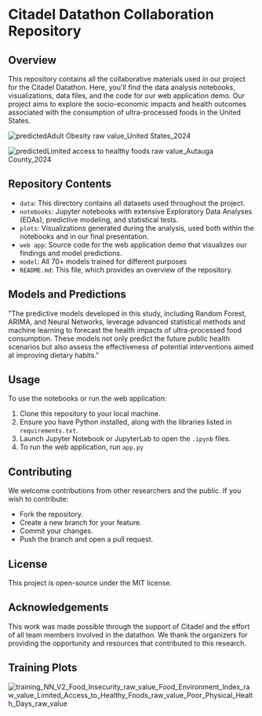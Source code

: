# Citadel Datathon Collaboration Repository

## Overview
This repository contains all the collaborative materials used in our project for the Citadel Datathon. Here, you'll find the data analysis notebooks, visualizations, data files, and the code for our web application demo. Our project aims to explore the socio-economic impacts and health outcomes associated with the consumption of ultra-processed foods in the United States.

![predictedAdult Obesity raw value_United States_2024](https://github.com/Xisen-Wang/citadal_datathon/assets/118058822/b66dbb3d-0ffc-45ce-b084-a0b61be574e6)

![predictedLimited access to healthy foods raw value_Autauga County_2024](https://github.com/Xisen-Wang/citadal_datathon/assets/118058822/9b3ca48a-f68f-4559-8d46-78464ab19108)

## Repository Contents
- `data`: This directory contains all datasets used throughout the project.
- `notebooks`: Jupyter notebooks with extensive Exploratory Data Analyses (EDAs), predictive modeling, and statistical tests.
- `plots`: Visualizations generated during the analysis, used both within the notebooks and in our final presentation.
- `web app`: Source code for the web application demo that visualizes our findings and model predictions.
- `model`: All 70+ models trained for different purposes
- `README.md`: This file, which provides an overview of the repository.

## Models and Predictions
"The predictive models developed in this study, including Random Forest, ARIMA, and Neural Networks, leverage advanced statistical methods and machine learning to forecast the health impacts of ultra-processed food consumption. These models not only predict the future public health scenarios but also assess the effectiveness of potential interventions aimed at improving dietary habits."

## Usage
To use the notebooks or run the web application:
1. Clone this repository to your local machine.
2. Ensure you have Python installed, along with the libraries listed in `requirements.txt`.
3. Launch Jupyter Notebook or JupyterLab to open the `.ipynb` files.
4. To run the web application, run `app.py `

## Contributing
We welcome contributions from other researchers and the public. If you wish to contribute:
- Fork the repository.
- Create a new branch for your feature.
- Commit your changes.
- Push the branch and open a pull request.

## License
This project is open-source under the MIT license.

## Acknowledgements
This work was made possible through the support of Citadel and the effort of all team members involved in the datathon. We thank the organizers for providing the opportunity and resources that contributed to this research.

## Training Plots
![training_NN_V2_Food_Insecurity_raw_value_Food_Environment_Index_raw_value_Limited_Access_to_Healthy_Foods_raw_value_Poor_Physical_Health_Days_raw_value](https://github.com/Xisen-Wang/citadal_datathon/assets/118058822/eb36bfe9-2fa1-492c-b415-bda046e74bb8)



